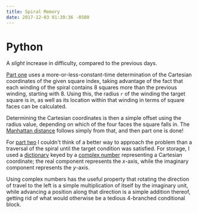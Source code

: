 ```yaml
---
title: Spiral Memory
date: 2017-12-03 01:39:36 -0500
---
```

# Python
A _slight_ increase in difficulty, compared to the previous days.

[Part one][python1] uses a more-or-less-constant-time determination of the
Cartesian coordinates of the given square index, taking advantage of the fact
that each winding of the spiral contains 8 squares more than the previous
winding, starting with 8.  Using this, the radius `r` of the winding the target
square is in, as well as its location within that winding in terms of square
faces can be calculated.

Determining the Cartesian coordinates is then a simple offset using the radius
value, depending on which of the four faces the square falls in. The [Manhattan
distance][manhattan] follows simply from that, and then part one is done!

For [part two][python2] I couldn't think of a better way to approach the
problem than a traversal of the spiral until the target condition was
satisfied. For storage, I used a [dictionary][pydict] keyed by a [complex
number][pynum] representing a Cartesian coordinate; the real component
represents the _x_-axis, while the imaginary component represents the _y_-axis.

Using complex numbers has the useful property that rotating the direction of
travel to the left is a simple multiplication of itself by the imaginary unit,
while advancing a position along that direction is a simple addition thereof,
getting rid of what would otherwise be a tedious 4-branched conditional block.

[manhattan]: https://en.wikipedia.org/wiki/Taxicab_geometry
[pydict]: https://docs.python.org/3/library/stdtypes.html#mapping-types-dict
[pynum]: https://docs.python.org/3/library/stdtypes.html#numeric-types-int-float-complex
[python1]: https://github.com/slyfoxza/advent-of-code/blob/67e6b7fbb53cc0cc5ddf8fb6c49b8b545d0bb214/2017/03/python.py#L4-L22
[python2]: https://github.com/slyfoxza/advent-of-code/blob/67e6b7fbb53cc0cc5ddf8fb6c49b8b545d0bb214/2017/03/python.py#L24-L45
